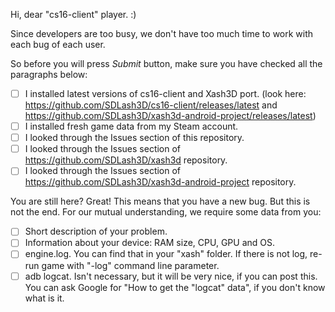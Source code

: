 Hi, dear "cs16-client" player. :)

Since developers are too busy, we don't have too much time to work with each bug of each user.

So before you will press *Submit* button, make sure you have checked all the paragraphs below:
- [ ] I installed latest versions of cs16-client and Xash3D port. (look here: https://github.com/SDLash3D/cs16-client/releases/latest and https://github.com/SDLash3D/xash3d-android-project/releases/latest)
- [ ] I installed fresh game data from my Steam account.
- [ ] I looked through the Issues section of this repository.
- [ ] I looked through the Issues section of https://github.com/SDLash3D/xash3d repository.
- [ ] I looked through the Issues section of https://github.com/SDLash3D/xash3d-android-project repository.

You are still here? Great! This means that you have a new bug. But this is not the end. For our mutual understanding, we require some data from you:
- [ ] Short description of your problem.
- [ ] Information about your device: RAM size, CPU, GPU and OS. 
- [ ] engine.log. You can find that in your "xash" folder. If there is not log, re-run game with "-log" command line parameter. 
- [ ] adb logcat. Isn't necessary, but it will be very nice, if you can post this. You can ask Google for "How to get the "logcat" data", if you don't know what is it.

